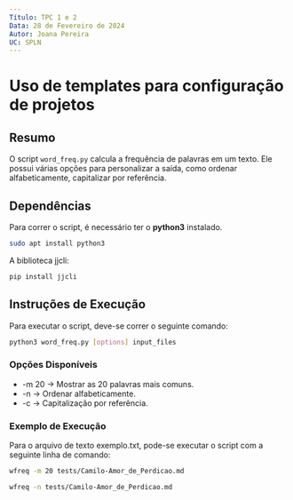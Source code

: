 ```yaml
---
Título: TPC 1 e 2
Data: 28 de Fevereiro de 2024
Autor: Joana Pereira
UC: SPLN
---
```


# Uso de templates para configuração de projetos

## Resumo

O script `word_freq.py` calcula a frequência de palavras em um texto. Ele possui várias opções para personalizar a saída, como ordenar alfabeticamente, capitalizar por referência.

## Dependências

Para correr o script, é necessário ter o **python3** instalado.

```sh
sudo apt install python3
```

A biblioteca jjcli:

```sh
pip install jjcli
```

## Instruções de Execução

Para executar o script, deve-se correr o seguinte comando:

```sh
python3 word_freq.py [options] input_files
```

### Opções Disponíveis

- -m 20 -> Mostrar as 20 palavras mais comuns.
- -n -> Ordenar alfabeticamente.
- -c -> Capitalização por referência.

### Exemplo de Execução

Para o arquivo de texto exemplo.txt, pode-se executar o script com a seguinte linha de comando:

```sh
wfreq -m 20 tests/Camilo-Amor_de_Perdicao.md
```

```sh
wfreq -n tests/Camilo-Amor_de_Perdicao.md
```
